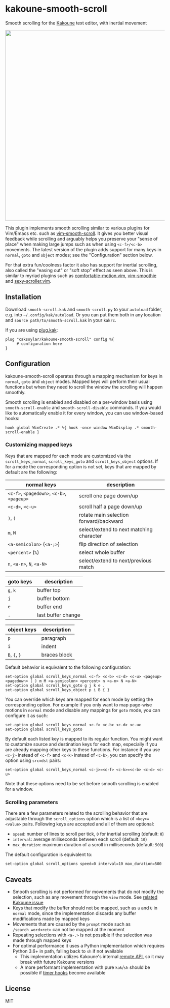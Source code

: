 # kakoune-smooth-scroll
Smooth scrolling for the [Kakoune](https://kakoune.org) text editor, with inertial movement

<a href="https://asciinema.org/a/348495?autoplay=1&loop=1" target="_blank"><img src="https://asciinema.org/a/348495.svg" width="600"/></a>

This plugin implements smooth scrolling similar to various plugins for Vim/Emacs etc. such as [vim-smooth-scroll](https://github.com/terryma/vim-smooth-scroll).
It gives you better visual feedback while scrolling and arguably helps you preserve your "sense of place" when making large jumps such as when using `<c-f>/<c-b>` movements.
The latest version of the plugin adds support for many keys in `normal`, `goto` and `object` modes; see the "Configuration" section below.

For that extra fun/coolness factor it also has support for inertial scrolling, also called the "easing out" or "soft stop" effect as seen above.
This is similar to myriad plugins such as [comfortable-motion.vim](https://github.com/yuttie/comfortable-motion.vim), [vim-smoothie](https://github.com/psliwka/vim-smoothie/) and [sexy-scroller.vim](https://github.com/joeytwiddle/sexy_scroller.vim).

## Installation
Download `smooth-scroll.kak` and `smooth-scroll.py` to your `autoload` folder, e.g. into `~/.config/kak/autoload`.
Or you can put them both in any location and `source path/to/smooth-scroll.kak` in your `kakrc`.

If you are using [plug.kak](https://github.com/andreyorst/plug.kak):
```kak
plug "caksoylar/kakoune-smooth-scroll" config %{
     # configuration here
}
```

## Configuration
kakoune-smooth-scroll operates through a mapping mechanism for keys in `normal`, `goto` and `object` modes.
Mapped keys will perform their usual functions but when they need to scroll the window the scrolling will happen smoothly.

Smooth scrolling is enabled and disabled on a per-window basis using `smooth-scroll-enable` and `smooth-scroll-disable` commands.
If you would like to automatically enable it for every window, you can use window-based hooks:

```kak
hook global WinCreate .* %{ hook -once window WinDisplay .* smooth-scroll-enable }
```

### Customizing mapped keys
Keys that are mapped for each mode are customized via the `scroll_keys_normal`, `scroll_keys_goto` and `scroll_keys_object` options. If for a mode the corresponding option is not set, keys that are mapped by default are the following:

| **normal** keys                           | description                              |
| ------                                    | ------                                   |
|`<c-f>`, `<pagedown>`, `<c-b>`, `<pageup>` | scroll one page down/up                  |
|`<c-d>`, `<c-u>`                           | scroll half a page down/up               |
|`)`, `(`                                   | rotate main selection forward/backward   |
|`m`, `M`                                   | select/extend to next matching character |
|`<a-semicolon>` (`<a-;>`)                  | flip direction of selection              |
|`<percent>` (`%`)                          | select whole buffer                      |
|`n`, `<a-n>`, `N`, `<a-N>`                 | select/extend to next/previous match     |

| **goto** keys                             | description                              |
| ------                                    | ------                                   |
|`g`, `k`                                   | buffer top                               |
|`j`                                        | buffer bottom                            |
|`e`                                        | buffer end                               |
|`.`                                        | last buffer change                       |

| **object** keys                           | description                              |
| ------                                    | ------                                   |
|`p`                                        | paragraph                                |
|`i`                                        | indent                                   |
|`B`, `{`, `}`                              | braces block                             |

Default behavior is equivalent to the following configuration:

```kak
set-option global scroll_keys_normal <c-f> <c-b> <c-d> <c-u> <pageup> <pagedown> ( ) m M <a-semicolon> <percent> n <a-n> N <a-N>
set-option global scroll_keys_goto g j k e .
set-option global scroll_keys_object p i B { }
```

You can override which keys are mapped for each mode by setting the corresponding option.
For example if you only want to map page-wise motions in `normal` mode and disable any mappings for `goto` mode, you can configure it as such:

```kak
set-option global scroll_keys_normal <c-f> <c-b> <c-d> <c-u>
set-option global scroll_keys_goto
```

By default each listed key is mapped to its regular function.
You might want to customize source and destination keys for each map, especially if you are already mapping other keys to these functions.
For instance if you use `<c-j>` instead of `<c-f>` and `<c-k>` instead of `<c-b>`, you can specify the option using `src=dst` pairs:

```kak
set-option global scroll_keys_normal <c-j>=<c-f> <c-k>=<c-b> <c-d> <c-u>
```

Note that these options need to be set before smooth scrolling is enabled for a window.

### Scrolling parameters
There are a few parameters related to the scrolling behavior that are adjustable through the `scroll_options` option which is a list of `<key>=<value>` pairs. Following keys are accepted and all of them are optional:
- `speed`: number of lines to scroll per tick, `0` for inertial scrolling (default: `0`)
- `interval`: average milliseconds between each scroll (default: `10`)
- `max_duration`: maximum duration of a scroll in milliseconds (default: `500`)

The default configuration is equivalent to:

```kak
set-option global scroll_options speed=0 interval=10 max_duration=500
```

## Caveats
- Smooth scrolling is not performed for movements that do not modify the selection, such as any movement through the `view` mode. See [related Kakoune issue](https://github.com/mawww/kakoune/issues/3616)
- Keys that modify the buffer should not be mapped, such as `u` and `U` in `normal` mode, since the implementation discards any buffer modifications made by mapped keys
- Movements that are caused by the `prompt` mode such as `/search_word<ret>` can not be mapped at the moment
- Repeating selections with `<a-.>` is not possible if the selection was made through mapped keys
- For optimal performance it uses a Python implementation which requires Python 3.6+ in path, falling back to `sh` if not available
  - This implementation utilizes Kakoune's internal [remote API](https://github.com/mawww/kakoune/blob/master/src/remote.hh), so it may break with future Kakoune versions
  - A more performant implementation with pure `kak`/`sh` should be possible if [timer hooks](https://github.com/mawww/kakoune/issues/2337#issuecomment-416531650) become available

## License
MIT
